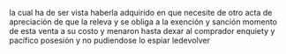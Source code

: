 la cual ha de ser vista haberla adquirido en que necesite de otro acta de apreciación de que la releva y se obliga a la exención y sanción momento de esta venta a su costo y menaron hasta dexar al comprador enquiety y pacífico posesión y no pudiendose lo espiar ledevolver